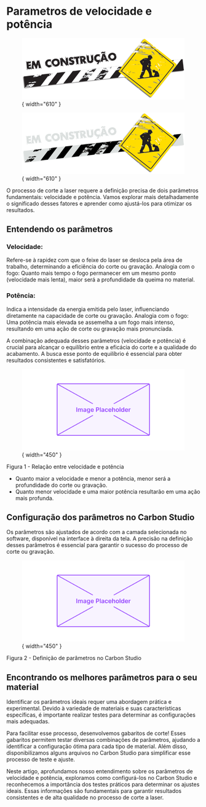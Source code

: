 # Parametros de velocidade e potência

<figure markdown="span">
  
  ![](../images/construcao-light.png#only-light){ width="610" }
  <figcaption></figcaption>

  ![](../images/construcao-dark.png#only-dark){ width="610" }
  <figcaption></figcaption>
  
</figure>

O processo de corte a laser requere a definição precisa de dois parâmetros fundamentais: velocidade e potência. Vamos explorar mais detalhadamente o significado desses fatores e aprender como ajustá-los para otimizar os resultados.

## Entendendo os parâmetros

### Velocidade:

  Refere-se à rapidez com que o feixe do laser se desloca pela área de trabalho, determinando a eficiência do corte ou gravação.
  Analogia com o fogo: Quanto mais tempo o fogo permanecer em um mesmo ponto (velocidade mais lenta), maior será a profundidade da queima no material.

### Potência:

Indica a intensidade da energia emitida pelo laser, influenciando diretamente na capacidade de corte ou gravação.
Analogia com o fogo: Uma potência mais elevada se assemelha a um fogo mais intenso, resultando em uma ação de corte ou gravação mais pronunciada.

A combinação adequada desses parâmetros (velocidade e potência) é crucial para alcançar o equilíbrio entre a eficácia do corte e a qualidade do acabamento.
A busca esse ponto de equilíbrio é essencial para obter resultados consistentes e satisfatórios.

<figure markdown="span">

  ![FrenteMaq](../images/image-placeholder.png){ width="450" }
  <figcaption></figcaption>

</figure>

Figura 1 - Relação entre velocidade e potência

* Quanto maior a velocidade e menor a potência, menor será a profundidade do corte ou gravação.
* Quanto menor velocidade e uma maior potência resultarão em uma ação mais profunda.

## Configuração dos parâmetros no Carbon Studio

Os parâmetros são ajustados de acordo com a camada selecionada no software, disponível na interface à direita da tela. A precisão na definição desses parâmetros é essencial para garantir o sucesso do processo de corte ou gravação.

<figure markdown="span">

  ![FrenteMaq](../images/image-placeholder.png){ width="450" }
  <figcaption></figcaption>

</figure>

Figura 2 - Definição de parâmetros no Carbon Studio

## Encontrando os melhores parâmetros para o seu material

Identificar os parâmetros ideais requer uma abordagem prática e experimental. Devido à variedade de materiais e suas características específicas, é importante realizar testes para determinar as configurações mais adequadas.

Para facilitar esse processo, desenvolvemos gabaritos de corte! Esses gabaritos permitem testar diversas combinações de parâmetros, ajudando a identificar a configuração ótima para cada tipo de material. Além disso, disponibilizamos alguns arquivos no Carbon Studio para simplificar esse processo de teste e ajuste.

Neste artigo, aprofundamos nosso entendimento sobre os parâmetros de velocidade e potência, exploramos como configurá-los no Carbon Studio e reconhecemos a importância dos testes práticos para determinar os ajustes ideais. Essas informações são fundamentais para garantir resultados consistentes e de alta qualidade no processo de corte a laser.
